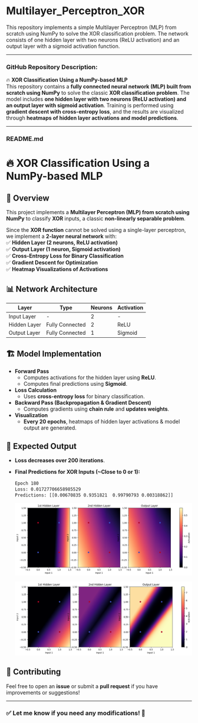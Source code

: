 # Multilayer_Perceptron_XOR
This repository implements a simple Multilayer Perceptron (MLP) from scratch using NumPy to solve the XOR classification problem. The network consists of one hidden layer with two neurons (ReLU activation) and an output layer with a sigmoid activation function.

---

### **GitHub Repository Description:**  
🔥 **XOR Classification Using a NumPy-based MLP**  
This repository contains a **fully connected neural network (MLP) built from scratch using NumPy** to solve the classic **XOR classification problem**. The model includes **one hidden layer with two neurons (ReLU activation) and an output layer with sigmoid activation**. Training is performed using **gradient descent with cross-entropy loss**, and the results are visualized through **heatmaps of hidden layer activations and model predictions**.

---

### **README.md**  

# 🔥 XOR Classification Using a NumPy-based MLP  

## 📌 Overview  
This project implements a **Multilayer Perceptron (MLP) from scratch using NumPy** to classify **XOR** inputs, a classic **non-linearly separable problem**.  

Since the **XOR function** cannot be solved using a single-layer perceptron, we implement a **2-layer neural network** with:  
✅ **Hidden Layer (2 neurons, ReLU activation)**  
✅ **Output Layer (1 neuron, Sigmoid activation)**  
✅ **Cross-Entropy Loss for Binary Classification**  
✅ **Gradient Descent for Optimization**  
✅ **Heatmap Visualizations of Activations**  

## 📊 Network Architecture  
| Layer        | Type            | Neurons | Activation |
|-------------|----------------|---------|------------|
| Input Layer | -              | 2       | -          |
| Hidden Layer | Fully Connected | 2       | ReLU       |
| Output Layer | Fully Connected | 1       | Sigmoid    |

## 🏗️ Model Implementation  
- **Forward Pass**  
  - Computes activations for the hidden layer using **ReLU**.  
  - Computes final predictions using **Sigmoid**.  
- **Loss Calculation**  
  - Uses **cross-entropy loss** for binary classification.  
- **Backward Pass (Backpropagation & Gradient Descent)**  
  - Computes gradients using **chain rule** and **updates weights**.  
- **Visualization**  
  - **Every 20 epochs**, heatmaps of hidden layer activations & model output are generated.  


## 🎯 Expected Output  
- **Loss decreases over 200 iterations**.  
- **Final Predictions for XOR Inputs (~Close to 0 or 1):**  
  ```
  Epoch 180
  Loss: 0.01727706658985529
  Predictions: [[0.00670835 0.9351821  0.99790793 0.00318862]]
  ```

  ![Epoch 1](XOR_proble.png)

  ![Epoch 180](XOR_problem_last_epoch.png)

## 🤝 Contributing  
Feel free to open an **issue** or submit a **pull request** if you have improvements or suggestions!  

---

### ✅ **Let me know if you need any modifications! 🚀**
